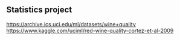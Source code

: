## Statistics project
https://archive.ics.uci.edu/ml/datasets/wine+quality
https://www.kaggle.com/uciml/red-wine-quality-cortez-et-al-2009
